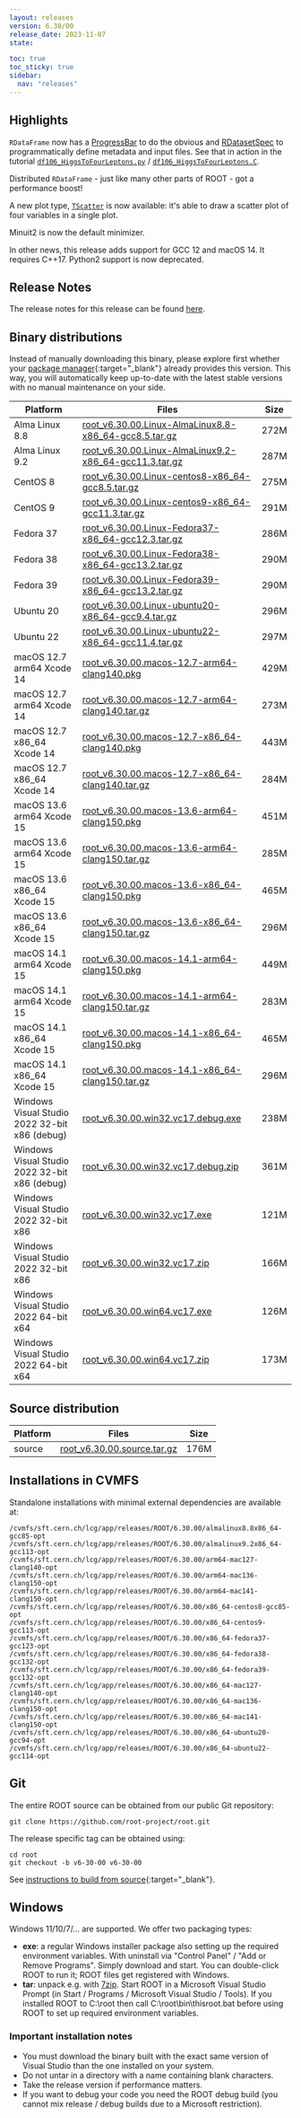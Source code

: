 ```yaml
---
layout: releases
version: 6.30/00
release_date: 2023-11-07
state:

toc: true
toc_sticky: true
sidebar:
  nav: "releases"
---
```


## Highlights

`RDataFrame` now has a [ProgressBar](https://root.cern/doc/v630/classROOT_1_1RDataFrame.html#progressbar) to do the obvious
and [RDatasetSpec](https://root.cern/doc/v630/classROOT_1_1RDF_1_1Experimental_1_1RDatasetSpec.html) to programmatically define metadata and input files.
See that in action in the tutorial [`df106_HiggsToFourLeptons.py`](https://root.cern/doc/v630/df106__HiggsToFourLeptons_8py.html) / [`df106_HiggsToFourLeptons.C`](https://root.cern/doc/v630/df106__HiggsToFourLeptons_8C.html).

Distributed `RDataFrame` - just like many other parts of ROOT - got a performance boost!

A new plot type, [`TScatter`](https://root.cern/blog/new-class-tscatter/) is now available:
it's able to draw a scatter plot of four variables in a single plot.

Minuit2 is now the default minimizer.

In other news, this release adds support for GCC 12 and macOS 14.
It requires C++17.
Python2 support is now deprecated.


## Release Notes

The release notes for this release can be found [here](https://root.cern/doc/v630/release-notes.html).

## Binary distributions

Instead of manually downloading this binary, please explore first whether your [package manager](../install/#install-via-a-package-manager){:target="\_blank"} already provides this version.
This way, you will automatically keep up-to-date with the latest stable versions with no manual maintenance on your side.

| Platform       | Files | Size |
|-----------|-------|-----|
| Alma Linux 8.8 | [root_v6.30.00.Linux-AlmaLinux8.8-x86_64-gcc8.5.tar.gz](https://root.cern/download/root_v6.30.00.Linux-AlmaLinux8.8-x86_64-gcc8.5.tar.gz) | 272M |
| Alma Linux 9.2 | [root_v6.30.00.Linux-AlmaLinux9.2-x86_64-gcc11.3.tar.gz](https://root.cern/download/root_v6.30.00.Linux-AlmaLinux9.2-x86_64-gcc11.3.tar.gz) | 287M |
| CentOS 8 | [root_v6.30.00.Linux-centos8-x86_64-gcc8.5.tar.gz](https://root.cern/download/root_v6.30.00.Linux-centos8-x86_64-gcc8.5.tar.gz) | 275M |
| CentOS 9 | [root_v6.30.00.Linux-centos9-x86_64-gcc11.3.tar.gz](https://root.cern/download/root_v6.30.00.Linux-centos9-x86_64-gcc11.3.tar.gz) | 291M |
| Fedora 37 | [root_v6.30.00.Linux-Fedora37-x86_64-gcc12.3.tar.gz](https://root.cern/download/root_v6.30.00.Linux-Fedora37-x86_64-gcc12.3.tar.gz) | 286M |
| Fedora 38 | [root_v6.30.00.Linux-Fedora38-x86_64-gcc13.2.tar.gz](https://root.cern/download/root_v6.30.00.Linux-Fedora38-x86_64-gcc13.2.tar.gz) | 290M |
| Fedora 39 | [root_v6.30.00.Linux-Fedora39-x86_64-gcc13.2.tar.gz](https://root.cern/download/root_v6.30.00.Linux-Fedora39-x86_64-gcc13.2.tar.gz) | 290M |
| Ubuntu 20 | [root_v6.30.00.Linux-ubuntu20-x86_64-gcc9.4.tar.gz](https://root.cern/download/root_v6.30.00.Linux-ubuntu20-x86_64-gcc9.4.tar.gz) | 296M |
| Ubuntu 22 | [root_v6.30.00.Linux-ubuntu22-x86_64-gcc11.4.tar.gz](https://root.cern/download/root_v6.30.00.Linux-ubuntu22-x86_64-gcc11.4.tar.gz) | 297M |
| macOS 12.7 arm64 Xcode 14 | [root_v6.30.00.macos-12.7-arm64-clang140.pkg](https://root.cern/download/root_v6.30.00.macos-12.7-arm64-clang140.pkg) | 429M |
| macOS 12.7 arm64 Xcode 14 | [root_v6.30.00.macos-12.7-arm64-clang140.tar.gz](https://root.cern/download/root_v6.30.00.macos-12.7-arm64-clang140.tar.gz) | 273M |
| macOS 12.7 x86_64 Xcode 14 | [root_v6.30.00.macos-12.7-x86_64-clang140.pkg](https://root.cern/download/root_v6.30.00.macos-12.7-x86_64-clang140.pkg) | 443M |
| macOS 12.7 x86_64 Xcode 14 | [root_v6.30.00.macos-12.7-x86_64-clang140.tar.gz](https://root.cern/download/root_v6.30.00.macos-12.7-x86_64-clang140.tar.gz) | 284M |
| macOS 13.6 arm64 Xcode 15 | [root_v6.30.00.macos-13.6-arm64-clang150.pkg](https://root.cern/download/root_v6.30.00.macos-13.6-arm64-clang150.pkg) | 451M |
| macOS 13.6 arm64 Xcode 15 | [root_v6.30.00.macos-13.6-arm64-clang150.tar.gz](https://root.cern/download/root_v6.30.00.macos-13.6-arm64-clang150.tar.gz) | 285M |
| macOS 13.6 x86_64 Xcode 15 | [root_v6.30.00.macos-13.6-x86_64-clang150.pkg](https://root.cern/download/root_v6.30.00.macos-13.6-x86_64-clang150.pkg) | 465M |
| macOS 13.6 x86_64 Xcode 15 | [root_v6.30.00.macos-13.6-x86_64-clang150.tar.gz](https://root.cern/download/root_v6.30.00.macos-13.6-x86_64-clang150.tar.gz) | 296M |
| macOS 14.1 arm64 Xcode 15 | [root_v6.30.00.macos-14.1-arm64-clang150.pkg](https://root.cern/download/root_v6.30.00.macos-14.1-arm64-clang150.pkg) | 449M |
| macOS 14.1 arm64 Xcode 15 | [root_v6.30.00.macos-14.1-arm64-clang150.tar.gz](https://root.cern/download/root_v6.30.00.macos-14.1-arm64-clang150.tar.gz) | 283M |
| macOS 14.1 x86_64 Xcode 15 | [root_v6.30.00.macos-14.1-x86_64-clang150.pkg](https://root.cern/download/root_v6.30.00.macos-14.1-x86_64-clang150.pkg) | 465M |
| macOS 14.1 x86_64 Xcode 15 | [root_v6.30.00.macos-14.1-x86_64-clang150.tar.gz](https://root.cern/download/root_v6.30.00.macos-14.1-x86_64-clang150.tar.gz) | 296M |
| Windows Visual Studio 2022 32-bit x86  (debug) | [root_v6.30.00.win32.vc17.debug.exe](https://root.cern/download/root_v6.30.00.win32.vc17.debug.exe) | 238M |
| Windows Visual Studio 2022 32-bit x86  (debug) | [root_v6.30.00.win32.vc17.debug.zip](https://root.cern/download/root_v6.30.00.win32.vc17.debug.zip) | 361M |
| Windows Visual Studio 2022 32-bit x86  | [root_v6.30.00.win32.vc17.exe](https://root.cern/download/root_v6.30.00.win32.vc17.exe) | 121M |
| Windows Visual Studio 2022 32-bit x86  | [root_v6.30.00.win32.vc17.zip](https://root.cern/download/root_v6.30.00.win32.vc17.zip) | 166M |
| Windows Visual Studio 2022 64-bit x64  | [root_v6.30.00.win64.vc17.exe](https://root.cern/download/root_v6.30.00.win64.vc17.exe) | 126M |
| Windows Visual Studio 2022 64-bit x64  | [root_v6.30.00.win64.vc17.zip](https://root.cern/download/root_v6.30.00.win64.vc17.zip) | 173M |

## Source distribution

| Platform       | Files | Size |
|-----------|-------|-----|
| source | [root_v6.30.00.source.tar.gz](https://root.cern/download/root_v6.30.00.source.tar.gz) | 176M |


## Installations in CVMFS

Standalone installations with minimal external dependencies are available at:
~~~
/cvmfs/sft.cern.ch/lcg/app/releases/ROOT/6.30.00/almalinux8.8x86_64-gcc85-opt
/cvmfs/sft.cern.ch/lcg/app/releases/ROOT/6.30.00/almalinux9.2x86_64-gcc113-opt
/cvmfs/sft.cern.ch/lcg/app/releases/ROOT/6.30.00/arm64-mac127-clang140-opt
/cvmfs/sft.cern.ch/lcg/app/releases/ROOT/6.30.00/arm64-mac136-clang150-opt
/cvmfs/sft.cern.ch/lcg/app/releases/ROOT/6.30.00/arm64-mac141-clang150-opt
/cvmfs/sft.cern.ch/lcg/app/releases/ROOT/6.30.00/x86_64-centos8-gcc85-opt
/cvmfs/sft.cern.ch/lcg/app/releases/ROOT/6.30.00/x86_64-centos9-gcc113-opt
/cvmfs/sft.cern.ch/lcg/app/releases/ROOT/6.30.00/x86_64-fedora37-gcc123-opt
/cvmfs/sft.cern.ch/lcg/app/releases/ROOT/6.30.00/x86_64-fedora38-gcc132-opt
/cvmfs/sft.cern.ch/lcg/app/releases/ROOT/6.30.00/x86_64-fedora39-gcc132-opt
/cvmfs/sft.cern.ch/lcg/app/releases/ROOT/6.30.00/x86_64-mac127-clang140-opt
/cvmfs/sft.cern.ch/lcg/app/releases/ROOT/6.30.00/x86_64-mac136-clang150-opt
/cvmfs/sft.cern.ch/lcg/app/releases/ROOT/6.30.00/x86_64-mac141-clang150-opt
/cvmfs/sft.cern.ch/lcg/app/releases/ROOT/6.30.00/x86_64-ubuntu20-gcc94-opt
/cvmfs/sft.cern.ch/lcg/app/releases/ROOT/6.30.00/x86_64-ubuntu22-gcc114-opt
~~~


## Git

The entire ROOT source can be obtained from our public Git repository:

~~~
git clone https://github.com/root-project/root.git
~~~
The release specific tag can be obtained using:
~~~
cd root
git checkout -b v6-30-00 v6-30-00
~~~

See [instructions to build from source](../install/#build-from-source){:target="\_blank"}.

## Windows

Windows 11/10/7/... are supported. We offer two packaging types:

 * **exe**: a regular Windows installer package also setting up the required environment variables. With uninstall via "Control Panel" / "Add or Remove Programs". Simply download and start. You can double-click ROOT to run it; ROOT files get registered with Windows.
 * **tar**: unpack e.g. with [7zip](https://www.7-zip.org). Start ROOT in a Microsoft Visual Studio Prompt (in Start / Programs / Microsoft Visual Studio / Tools). If you installed ROOT to C:\root then call C:\root\bin\thisroot.bat before using ROOT to set up required environment variables.

### Important installation notes

 * You must download the binary built with the exact same version of Visual Studio than the one installed on your system.
 * Do not untar in a directory with a name containing blank characters.
 * Take the release version if performance matters.
 * If you want to debug your code you need the ROOT debug build (you cannot mix release / debug builds due to a Microsoft restriction).
